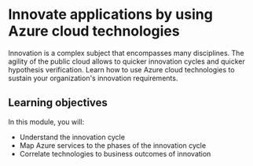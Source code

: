 # Innovate applications by using Azure cloud technologies

Innovation is a complex subject that encompasses many disciplines. The agility of the public cloud allows to quicker innovation cycles and quicker hypothesis verification. Learn how to use Azure cloud technologies to sustain your organization's innovation requirements.

## Learning objectives

In this module, you will:

- Understand the innovation cycle
- Map Azure services to the phases of the innovation cycle
- Correlate technologies to business outcomes of innovation